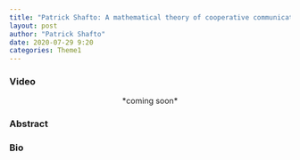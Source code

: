 ```yaml
---
title: "Patrick Shafto: A mathematical theory of cooperative communication"
layout: post
author: "Patrick Shafto"
date: 2020-07-29 9:20
categories: Theme1
---
```


### Video
<center>*coming soon*</center>

### Abstract

### Bio
